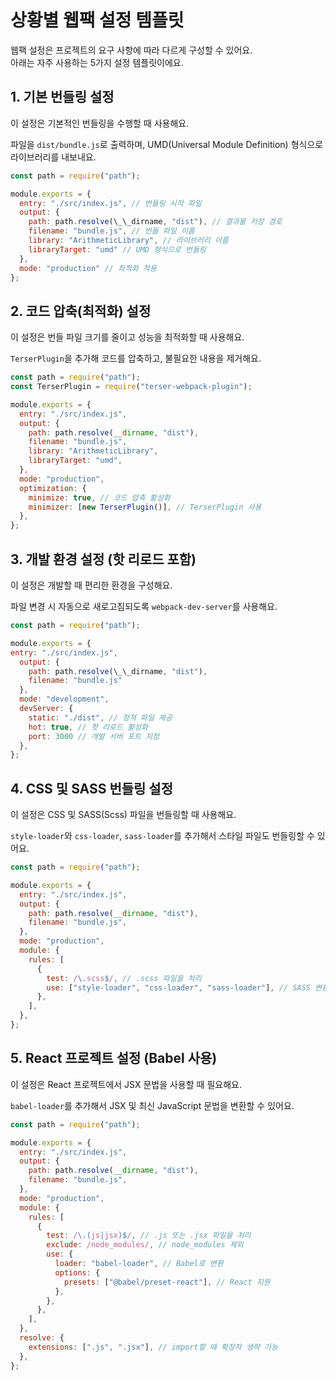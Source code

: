 # 상황별 웹팩 설정 템플릿

웹팩 설정은 프로젝트의 요구 사항에 따라 다르게 구성할 수 있어요.  
아래는 자주 사용하는 5가지 설정 템플릿이에요.

## 1. 기본 번들링 설정

이 설정은 기본적인 번들링을 수행할 때 사용해요.

파일을 `dist/bundle.js`로 출력하며, UMD(Universal Module Definition) 형식으로 라이브러리를 내보내요.

```javascript
const path = require("path");

module.exports = {
  entry: "./src/index.js", // 번들링 시작 파일
  output: {
    path: path.resolve(\_\_dirname, "dist"), // 결과물 저장 경로
    filename: "bundle.js", // 번들 파일 이름
    library: "ArithmeticLibrary", // 라이브러리 이름
    libraryTarget: "umd" // UMD 형식으로 번들링
  },
  mode: "production" // 최적화 적용
};
```

## 2. 코드 압축(최적화) 설정

이 설정은 번들 파일 크기를 줄이고 성능을 최적화할 때 사용해요.

`TerserPlugin`을 추가해 코드를 압축하고, 불필요한 내용을 제거해요.

```javascript
const path = require("path");
const TerserPlugin = require("terser-webpack-plugin");

module.exports = {
  entry: "./src/index.js",
  output: {
    path: path.resolve(__dirname, "dist"),
    filename: "bundle.js",
    library: "ArithmeticLibrary",
    libraryTarget: "umd",
  },
  mode: "production",
  optimization: {
    minimize: true, // 코드 압축 활성화
    minimizer: [new TerserPlugin()], // TerserPlugin 사용
  },
};
```

## 3. 개발 환경 설정 (핫 리로드 포함)

이 설정은 개발할 때 편리한 환경을 구성해요.

파일 변경 시 자동으로 새로고침되도록 `webpack-dev-server`를 사용해요.

```javascript
const path = require("path");

module.exports = {
entry: "./src/index.js",
  output: {
    path: path.resolve(\_\_dirname, "dist"),
    filename: "bundle.js"
  },
  mode: "development",
  devServer: {
    static: "./dist", // 정적 파일 제공
    hot: true, // 핫 리로드 활성화
    port: 3000 // 개발 서버 포트 지정
  },
};

```

## 4. CSS 및 SASS 번들링 설정

이 설정은 CSS 및 SASS(Scss) 파일을 번들링할 때 사용해요.

`style-loader`와 `css-loader`, `sass-loader`를 추가해서 스타일 파일도 번들링할 수 있어요.

```javascript
const path = require("path");

module.exports = {
  entry: "./src/index.js",
  output: {
    path: path.resolve(__dirname, "dist"),
    filename: "bundle.js",
  },
  mode: "production",
  module: {
    rules: [
      {
        test: /\.scss$/, // .scss 파일을 처리
        use: ["style-loader", "css-loader", "sass-loader"], // SASS 변환 및 스타일 적용
      },
    ],
  },
};
```

## 5. React 프로젝트 설정 (Babel 사용)

이 설정은 React 프로젝트에서 JSX 문법을 사용할 때 필요해요.

`babel-loader`를 추가해서 JSX 및 최신 JavaScript 문법을 변환할 수 있어요.

```javascript
const path = require("path");

module.exports = {
  entry: "./src/index.js",
  output: {
    path: path.resolve(__dirname, "dist"),
    filename: "bundle.js",
  },
  mode: "production",
  module: {
    rules: [
      {
        test: /\.(js|jsx)$/, // .js 또는 .jsx 파일을 처리
        exclude: /node_modules/, // node_modules 제외
        use: {
          loader: "babel-loader", // Babel로 변환
          options: {
            presets: ["@babel/preset-react"], // React 지원
          },
        },
      },
    ],
  },
  resolve: {
    extensions: [".js", ".jsx"], // import할 때 확장자 생략 가능
  },
};
```
